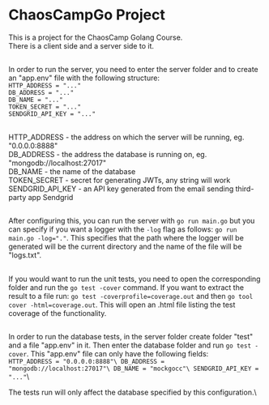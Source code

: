 # ChaosCampGo Project

This is a project for the ChaosCamp Golang Course.\
There is a client side and a server side to it.
##
In order to run the server, you need to enter the server folder and to create an "app.env" file with the following structure:\
`HTTP_ADDRESS = "..."`\
`DB_ADDRESS = "..."`\
`DB_NAME = "..."`\
`TOKEN_SECRET = "..."`\
`SENDGRID_API_KEY = "..."`
##
HTTP_ADDRESS - the address on which the server will be running, eg. "0.0.0.0:8888"\
DB_ADDRESS - the address the database is running on, eg. "mongodb://localhost:27017"\
DB_NAME - the name of the database\
TOKEN_SECRET - secret for generating JWTs, any string will work\
SENDGRID_API_KEY - an API key generated from the email sending third-party app Sendgrid 
##
After configuring this, you can run the server with `go run main.go` but you can specify if you want a logger with the `-log` flag as follows: `go run main.go -log="."`. This specifies that the path where the logger will be generated will be the current directory and the name of the file will be "logs.txt". 
##
If you would want to run the unit tests, you need to open the corresponding folder and run the `go test -cover` command. If you want to extract the result to a file run: `go test -coverprofile=coverage.out` and then `go tool cover -html=coverage.out`. This will open an .html file listing the test coverage of the functionality.
##
In order to run the database tests, in the server folder create folder "test" and a file "app.env" in it. Then enter the database folder and run `go test -cover`. This "app.env" file can only have the following fields:\
`HTTP_ADDRESS = "0.0.0.0:8888"\
DB_ADDRESS = "mongodb://localhost:27017"\
DB_NAME = "mockgocc"\
SENDGRID_API_KEY = "..."`\

The tests run will only affect the database specified by this configuration.\
